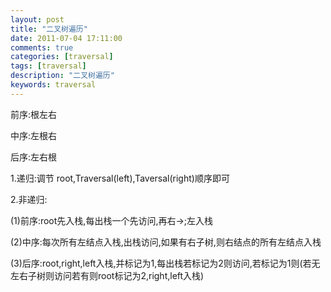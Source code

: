 ```yaml
---
layout: post
title: "二叉树遍历"
date: 2011-07-04 17:11:00 
comments: true
categories: [traversal]
tags: [traversal]
description: "二叉树遍历"
keywords: traversal
---
```



 
  前序:根左右
 
 
  中序:左根右
 
 
  后序:左右根
 
 
  1.递归:调节 root,Traversal(left),Taversal(right)顺序即可
 
 
  2.非递归:
 
 
  (1)前序:root先入栈,每出栈一个先访问,再右->;左入栈
 
 
  (2)中序:每次所有左结点入栈,出栈访问,如果有右子树,则右结点的所有左结点入栈
 
 
  (3)后序:root,right,left入栈,并标记为1,每出栈若标记为2则访问,若标记为1则(若无左右子树则访问若有则root标记为2,right,left入栈)
 


